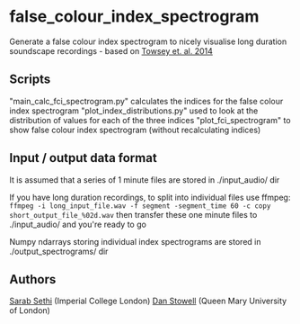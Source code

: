 # false_colour_index_spectrogram
Generate a false colour index spectrogram to nicely visualise long duration soundscape recordings - based on [Towsey et. al. 2014](http://www.sciencedirect.com/science/article/pii/S1877050914002403)

## Scripts
"main_calc_fci_spectrogram.py" calculates the indices for the false colour index spectrogram
"plot_index_distributions.py" used to look at the distribution of values for each of the three indices
"plot_fci_spectrogram" to show false colour index spectrogram (without recalculating indices)

## Input / output data format
It is assumed that a series of 1 minute files are stored in ./input_audio/ dir

If you have long duration recordings, to split into individual files use ffmpeg:
`ffmpeg -i long_input_file.wav -f segment -segment_time 60 -c copy short_output_file_%02d.wav`
then transfer these one minute files to ./input_audio/ and you're ready to go

Numpy ndarrays storing individual index spectrograms are stored in ./output_spectrograms/ dir

## Authors
[Sarab Sethi](http://www.imperial.ac.uk/people/s.sethi16) (Imperial College London)
[Dan Stowell](http://www.mcld.co.uk/) (Queen Mary University of London)

